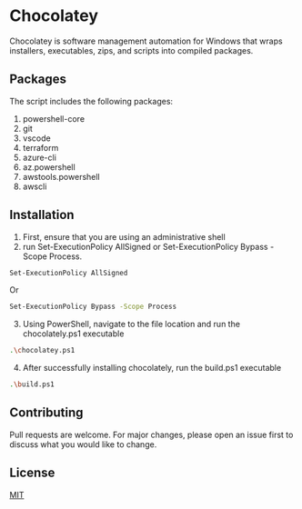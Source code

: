 # Chocolatey

Chocolatey is software management automation for Windows that wraps installers, executables, zips, and scripts into compiled packages.

## Packages
The script includes the following packages:
1. powershell-core
2. git
3. vscode
4. terraform
5. azure-cli
6. az.powershell
7. awstools.powershell
8. awscli

## Installation

1. First, ensure that you are using an administrative shell
2. run Set-ExecutionPolicy AllSigned or Set-ExecutionPolicy Bypass -Scope Process.

```bash
Set-ExecutionPolicy AllSigned
```
Or

```bash
Set-ExecutionPolicy Bypass -Scope Process
```

3. Using PowerShell, navigate to the file location and run the chocolately.ps1 executable 
```bash
.\chocolatey.ps1
```
4. After successfully installing chocolately, run the build.ps1 executable

```bash
.\build.ps1
```


## Contributing
Pull requests are welcome. For major changes, please open an issue first to discuss what you would like to change.

## License
[MIT](https://choosealicense.com/licenses/mit/)